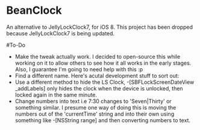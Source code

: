 # BeanClock
An alternative to JellyLockClock7, for iOS 8. This project has been dropped because JellyLockClock7 is being updated.

#To-Do
- Make the tweak actually work. I decided to open-source this while working on it to allow others to see how it all works in the early stages. Also, I guarantee I'm going to need help with this :p
- Find a different name.
Here's acutal development stuff to sort out:
- Use a different method to hide the LS Clock, -[SBFLockScreenDateView _addLabels] only hides the clock when the device is unlocked, then locked again in the same minute.
- Change numbers into text i.e 7:30 changes to 'Seven|Thirty' or something similar. I presume one way of doing this is moving the numbers out of the 'currentTime' string and into their own using something like -[NSString range] and then converting numbers to text.
